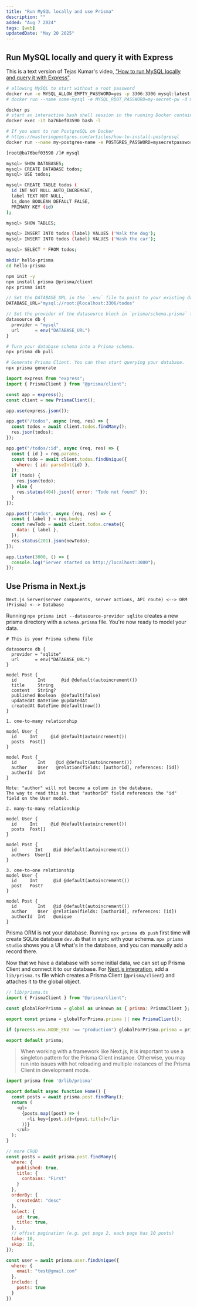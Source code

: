 ```yaml
---
title: "Run MySQL locally and use Prisma"
description: ""
added: "Aug 7 2024"
tags: [web]
updatedDate: "May 20 2025"
---
```


## Run MySQL locally and query it with Express
This is a text version of Tejas Kumar's video, ["How to run MySQL locally and query it with Express"](https://www.youtube.com/watch?v=lnmldUslD1U).

```sh
# allowing MySQL to start without a root password
docker run -e MYSQL_ALLOW_EMPTY_PASSWORD=yes -p 3306:3306 mysql:latest
# docker run --name some-mysql -e MYSQL_ROOT_PASSWORD=my-secret-pw -d mysql:tag

docker ps
# start an interactive bash shell session in the running Docker container
docker exec -it ba76bef03590 bash -l
```

```sh
# If you want to run PostgreSQL on Docker
# https://masteringpostgres.com/articles/how-to-install-postgresql
docker run --name my-postgres-name -e POSTGRES_PASSWORD=mysecretpassword -p 5432:5432 -d postgres:17
```

```sh
[root@ba76bef03590 /]# mysql

mysql> SHOW DATABASES;
mysql> CREATE DATABASE todos;
mysql> USE todos;

mysql> CREATE TABLE todos (
  id INT NOT NULL AUTO_INCREMENT,
  label TEXT NOT NULL,
  is_done BOOLEAN DEFAULT FALSE,
  PRIMARY KEY (id)
);

mysql> SHOW TABLES;

mysql> INSERT INTO todos (label) VALUES ('Walk the dog');
mysql> INSERT INTO todos (label) VALUES ('Wash the car');

mysql> SELECT * FROM todos;
```

```sh
mkdir hello-prisma
cd hello-prisma

npm init -y
npm install prisma @prisma/client
npx prisma init
```

```js
// Set the DATABASE_URL in the `.env` file to point to your existing database.
DATABASE_URL="mysql://root:@localhost:3306/todos"

// Set the provider of the datasource block in `prisma/schema.prisma` to match your database.
datasource db {
  provider = "mysql"
  url      = env("DATABASE_URL")
}
```

```sh
# Turn your database schema into a Prisma schema.
npx prisma db pull

# Generate Prisma Client. You can then start querying your database.
npx prisma generate
```

```js
import express from "express";
import { PrismaClient } from "@prisma/client";

const app = express();
const client = new PrismaClient();

app.use(express.json());

app.get("/todos", async (req, res) => {
  const todos = await client.todos.findMany();
  res.json(todos);
});

app.get("/todos/:id", async (req, res) => {
  const { id } = req.params;
  const todo = await client.todos.findUnique({
    where: { id: parseInt(id) },
  });
  if (todo) {
    res.json(todo);
  } else {
    res.status(404).json({ error: "Todo not found" });
  }
});

app.post("/todos", async (req, res) => {
  const { label } = req.body;
  const newTodo = await client.todos.create({
    data: { label },
  });
  res.status(201).json(newTodo);
});

app.listen(3000, () => {
  console.log("Server started on http://localhost:3000");
});
```

## Use Prisma in Next.js

```
Next.js Server(server components, server actions, API route) <--> ORM (Prisma) <--> Database
```

Running `npx prisma init --datasource-provider sqlite` creates a new prisma directory with a `schema.prisma` file. You're now ready to model your data.

```
# This is your Prisma schema file

datasource db {
  provider = "sqlite"
  url      = env("DATABASE_URL")
}

model Post {
  id        Int      @id @default(autoincrement())
  title     String
  content   String?
  published Boolean  @default(false)
  updatedAt DateTime @updatedAt
  createdAt DateTime @default(now())
}
```

```
1. one-to-many relationship

model User {
  id     Int     @id @default(autoincrement())
  posts  Post[]
}

model Post {
  id        Int    @id @default(autoincrement())
  author    User   @relation(fields: [authorId], references: [id])
  authorId  Int
}

Note: "author" will not become a column in the database.
The way to read this is that "authorId" field references the "id" field on the User model.
```

```
2. many-to-many relationship

model User {
  id     Int     @id @default(autoincrement())
  posts  Post[]
}

model Post {
  id       Int    @id @default(autoincrement())
  authors  User[]
}
```

```
3. one-to-one relationship
model User {
  id     Int      @id @default(autoincrement())
  post   Post?
}

model Post {
  id        Int   @id @default(autoincrement())
  author    User  @relation(fields: [authorId], references: [id])
  authorId  Int   @unique
}
```

Prisma ORM is not your database. Running `npx prisma db push` first time will create SQLite database `dev.db` that in sync with your schema. `npx prisma studio` shows you a UI what's in the database, and you can manually add a record there.

Now that we have a database with some initial data, we can set up Prisma Client and connect it to our database. For [Next.js integration](https://www.prisma.io/docs/guides/nextjs), add a `lib/prisma.ts` file which creates a Prisma Client (`@prisma/client`) and attaches it to the global object.

```js
// lib/prisma.ts
import { PrismaClient } from "@prisma/client";

const globalForPrisma = global as unknown as { prisma: PrismaClient };

export const prisma = globalForPrisma.prisma || new PrismaClient();

if (process.env.NODE_ENV !== "production") globalForPrisma.prisma = prisma;

export default prisma;
```

> When working with a framework like Next.js, it is important to use a singleton pattern for the Prisma Client instance. Otherwise, you may run into issues with hot reloading and multiple instances of the Prisma Client in development mode.

```js
import prisma from '@/lib/prisma'

export default async function Home() {
  const posts = await prisma.post.findMany();
  return (
    <ul>
      {posts.map((post) => (
        <li key={post.id}>{post.title}</li>
      ))}
    </ul>
  );
}
```

```js
// more CRUD
const posts = await prisma.post.findMany({
  where: {
    published: true,
    title: {
      contains: "First"
    }
  },
  orderBy: {
    createdAt: "desc"
  },
  select: {
    id: true,
    title: true,
  },
  // offset pagination (e.g. get page 2, each page has 10 posts)
  take: 10,
  skip: 10,
});

const user = await prisma.user.findUnique({
  where: {
    email: "test@gmail.com"
  },
  include: {
    posts: true
  }
})
```
